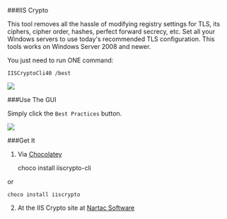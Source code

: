 <!-- {Title:"Windows Admins: No More Excuses For Outdated IIS TLS Settings",PublishedOn:"14 Jul 2015",Intro:"Drop-dead easy TLS protocol, cipher, and hash configuration.",Tags:["windows","ssl"]} -->

###IIS Crypto

This tool removes all the hassle of modifying registry settings for TLS, its ciphers, cipher order, hashes, perfect forward secrecy, etc. Set all your Windows servers to use today's recommended TLS configuration. This tools works on Windows Server 2008 and newer.

You just need to run ONE command:

    IISCryptoCli40 /best

![](http://i.imgur.com/dST3RDW.png)

###Use The GUI

Simply click the `Best Practices` button.

![](http://i.imgur.com/Gbx7wYQ.png)


###Get It

1. Via [Chocolatey](https://chocolatey.org/packages?q=nartac)

    choco install iiscrypto-cli

or

    choco install iiscrypto
    
2. At the IIS Crypto site at [Nartac Software](https://www.nartac.com/Products/IISCrypto/Download)

